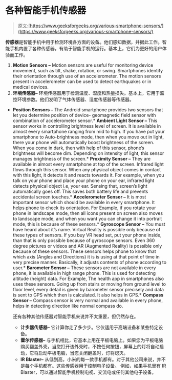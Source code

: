 # 各种智能手机传感器

> 原文:[https://www.geeksforgeeks.org/various-smartphone-sensors/](https://www.geeksforgeeks.org/various-smartphone-sensors/)

**传感器**是智能手机中用于检测环境各方面的设备。他们感知数据，并据此工作。智能手机内置了各种传感器，有助于智能手机的运行。基本上，它们为更好的用户体验而工作。

1.  **Motion Sensors –**
    Motion sensors are useful for monitoring device movement, such as tilt, shake, rotation, or swing. Smartphones identify their orientation through use of an accelerometer. The motion sensors present in accelerometer can be used to detect earthquakes or in medical devices.
2.  **环境传感器–**
    环境传感器用于检测温度、湿度和热量损失。基本上，它用于监控环境参数。他们发明了气体传感器、湿度传感器等传感器。

*   **Position Sensors –**
    The Android smartphone provides two sensors that let you determine position of device- geomagnetic field sensor with combination of accelerometer sensor.*   **Ambient Light Sensor –**
    This sensor works in controlling brightness level of screen. It is available in almost every smartphone ranging from mid to high. If you have put your smartphone to Auto-brightness mode, then when you move out in light, there your phone will automatically boost brightness of the screen. When you come in dark, then with help of this sensor, phone’s brightness will become dim. Depending on intensity of light, this sensor manages brightness of the screen.*   **Proximity Sensor –**
    They are available in almost every smartphone at top of the screen. Infrared light flows through this sensor. When any physical object comes in contact with this light, it detects it and reacts towards it.
    For example, when you talk on your phone and place your phone on your ear, infrared light detects physical object i.e, your ear. Sensing that, screen’s light automatically goes off. This saves both battery life and prevents accidental screen touches.*   **Accelerometer Sensor –**
    It is most important sensor which should be available in every smartphone. It helps phone to check its orientation.
    For Example, if you rotate your phone in landscape mode, then all icons present on screen also moves to landscape mode, and when you want you can change it into portrait mode, this is because of these sensors.*   **Gyroscope Sensor –**
    You must have heard about it’s name. Virtual Reality is possible only because of these types of sensors. If you buy VR head set, put your phone inside, than that is only possible because of gyroscope sensors. Even 360 degree pictures or videos and AR (Augmented Reality) is possible only because of these sensors. These sensors helps phone to know that which axis (Angles and Directions) it is is using at that point of time in very precise manner. Basically, it adjusts contents of phone according to user.*   **Barometer Sensor –**
    These sensors are not available in every phone, it is available in high range phone. This is used for detecting altitude (height) data.
    For Example, The health app in smartphones also uses these sensors. Going up from stairs or moving from ground level to floor level, every detail is given by barometer sensor precisely and data is sent to GPS which then is calculated. It also helps in GPS.*   **Compass Sensor –**
    Compass sensor is very normal and available in every phone, helps in detecting direction like normal compass do.

    还有各种其他传感器对智能手机来说并不太重要，但仍然存在。

    *   **计步器传感器–**
        它计算你走了多少步。它仅适用于高端设备和某些特定设备。
    *   **霍尔传感器–**
        与手机相比，它基本上用在平板电脑上。如果您为平板电脑购买翻盖外壳，当您打开该外壳时，不按任何按钮，屏幕上的灯将自动启动，它将启动平板电脑，当您关闭翻盖时，灯将熄灭。
    *   **IR Blaster–**
        从低到高，小米的每一款手机都有。对于其他公司来说，并不是每个手机都有。这些传感器用于控制电子设备。
        例如，如果手机里有 IR Blaster，可以通过智能手机控制电视、交流电或任何其他电子设备。